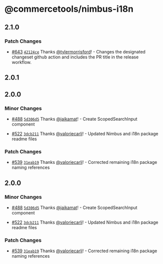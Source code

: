 # @commercetools/nimbus-i18n

## 2.1.0

### Patch Changes

- [#643](https://github.com/commercetools/nimbus/pull/643)
  [`42124ce`](https://github.com/commercetools/nimbus/commit/42124cedaa62526de6a0eac3744486f00f416e66)
  Thanks [@tylermorrisford](https://github.com/tylermorrisford)! - Changes the
  designated changeset github action and includes the PR title in the release
  workflow.

## 2.0.1

## 2.0.0

### Minor Changes

- [#488](https://github.com/commercetools/nimbus/pull/488)
  [`5d306d5`](https://github.com/commercetools/nimbus/commit/5d306d594c178be29d0ec2f88f0c4d0baf22233c)
  Thanks [@jaikamat](https://github.com/jaikamat)! - Create ScopedSearchInput
  component

- [#522](https://github.com/commercetools/nimbus/pull/522)
  [`3dcb211`](https://github.com/commercetools/nimbus/commit/3dcb211a0408725add9fc60d9013a4d65b2b2448)
  Thanks [@valoriecarli](https://github.com/valoriecarli)! - Updated Nimbus and
  i18n package readme files

### Patch Changes

- [#539](https://github.com/commercetools/nimbus/pull/539)
  [`31eab19`](https://github.com/commercetools/nimbus/commit/31eab192f4b4b024e08fc89ccfdce87d6aa98a50)
  Thanks [@valoriecarli](https://github.com/valoriecarli)! - Corrected remaining
  i18n package naming references

## 2.0.0

### Minor Changes

- [#488](https://github.com/commercetools/nimbus/pull/488)
  [`5d306d5`](https://github.com/commercetools/nimbus/commit/5d306d594c178be29d0ec2f88f0c4d0baf22233c)
  Thanks [@jaikamat](https://github.com/jaikamat)! - Create ScopedSearchInput
  component

- [#522](https://github.com/commercetools/nimbus/pull/522)
  [`3dcb211`](https://github.com/commercetools/nimbus/commit/3dcb211a0408725add9fc60d9013a4d65b2b2448)
  Thanks [@valoriecarli](https://github.com/valoriecarli)! - Updated Nimbus and
  i18n package readme files

### Patch Changes

- [#539](https://github.com/commercetools/nimbus/pull/539)
  [`31eab19`](https://github.com/commercetools/nimbus/commit/31eab192f4b4b024e08fc89ccfdce87d6aa98a50)
  Thanks [@valoriecarli](https://github.com/valoriecarli)! - Corrected remaining
  i18n package naming references
